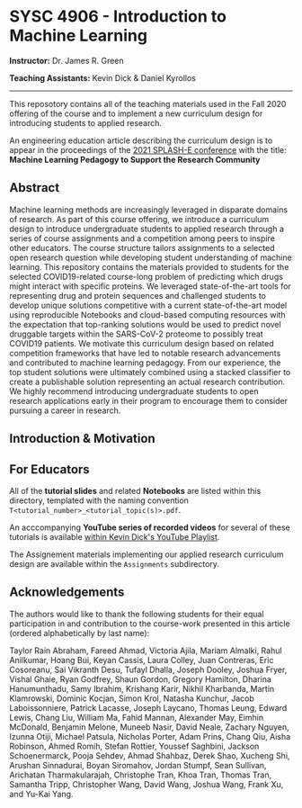 # SYSC 4906 - Introduction to Machine Learning

**Instructor:** Dr. James R. Green

**Teaching Assistants:** Kevin Dick & Daniel Kyrollos

---

This reposotory contains all of the teaching materials used in the Fall 2020 offering of the course and to implement a new curriculum design for introducing students to applied research.

An engineering education article describing the curriculum design is to appear in the proceedings of the [2021 SPLASH-E conference](https://2021.splashcon.org/track/splash-2021-SPLASH-E) with the title: **Machine Learning Pedagogy to Support the Research Community** 


## Abstract

 Machine learning methods are increasingly leveraged in disparate domains of research. As part of this course offering, we introduce a curriculum design to introduce undergraduate students to applied research through a series of course assignments and a competition among peers to inspire other educators. The course structure tailors assignments to a selected open research question while developing student understanding of machine learning. This repository contains the materials provided to students for the selected COVID19-related course-long problem of predicting which drugs might interact with specific proteins. We leveraged state-of-the-art tools for representing drug and protein sequences and challenged students to develop unique solutions competitive with a current state-of-the-art model using reproducible Notebooks and cloud-based computing resources with the expectation that top-ranking solutions would be used to predict novel druggable targets within the SARS-CoV-2 proteome to possibly treat COVID19 patients. We motivate this curriculum design based on related competition frameworks that have led to notable research advancements and contributed to machine learning pedagogy. From our experience, the top student solutions were ultimately combined using a stacked classifier to create a publishable solution representing an actual research contribution. We highly recommend introducing undergraduate students to open research applications early in their program to encourage them to consider pursuing a career in research.

## Introduction & Motivation



## For Educators

All of the **tutorial slides** and related **Notebooks** are listed within this directory, templated with the naming convention `T<tutorial_number>_<tutorial_topic(s)>.pdf`.

An acccompanying **YouTube series of recorded videos** for several of these tutorials is available [within Kevin Dick's YouTube Playlist](https://youtube.com/playlist?list=PLJ4pMPu3p7Xty97xU9HbOKdUE7RrJDStR).

The Assignement materials implementing our applied research curriculum design are available within the `Assignments` subdirectory.

## Acknowledgements

The authors would like to thank the following students for their equal participation in and contribution to the course-work presented in this article (ordered alphabetically by last name): 

Taylor Rain Abraham, Fareed Ahmad, Victoria Ajila, Mariam Almalki, Rahul Anilkumar, Hoang Bui, Keyan Cassis, Laura Colley, Juan Contreras, 
Eric Cosoreanu, Sai Vikranth Desu, Tufayl Dhalla, Joseph Dooley, Joshua Fryer, Vishal Ghaie, Ryan Godfrey, Shaun Gordon, Gregory Hamilton, 
Dharina Hanumunthadu, Samy Ibrahim, Krishang Karir, Nikhil Kharbanda, Martin Klamrowski, Dominic Kocjan, Simon Krol, Natasha Kunchur, 
Jacob Laboissonniere, Patrick Lacasse, Joseph Laycano, Thomas Leung, Edward Lewis, Chang Liu, William Ma, Fahid Mannan, Alexander May, 
Eimhin McDonald, Benjamin Melone, Muneeb Nasir, David Neale, Zachary Nguyen, Izunna Otiji, Michael Patsula, Nicholas Porter, Adam Prins, 
Chang Qiu, Aisha Robinson, Ahmed Romih, Stefan Rottier, Youssef Saghbini, Jackson Schoenermarck, Pooja Sehdev, Ahmad Shahbaz, Derek Shao, 
Xucheng Shi, Arushan Sinnadurai, Boyan Siromahov, Jordan Stumpf, Sean Sullivan, Arichatan Tharmakularajah, Christophe Tran, Khoa Tran, 
Thomas Tran, Samantha Tripp, Christopher Wang, David Wang, Joshua Wang, Frank Xu, and Yu-Kai Yang.
